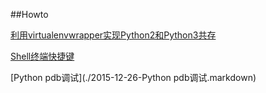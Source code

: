 ##Howto

[利用virtualenvwrapper实现Python2和Python3共存](./2015-12-20-利用virtualenvwrapper实现Python2和Python3共存.markdown)

[Shell终端快捷键](./2015-12-25-Shell终端快捷键.markdown)

[Python pdb调试](./2015-12-26-Python pdb调试.markdown)
